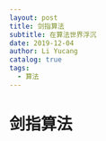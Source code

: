 ```yaml
---
layout: post
title: 剑指算法
subtitle: 在算法世界浮沉
date: 2019-12-04
author: Li Yucang
catalog: true
tags:
  - 算法
---
```


# 剑指算法
